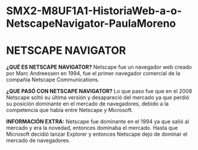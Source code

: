 # SMX2-M8UF1A1-HistoriaWeb-a-o-NetscapeNavigator-PaulaMoreno
# NETSCAPE NAVIGATOR

**¿QUÉ ES NETSCAPE NAVIGATOR?**
Netscape fue un navegador web creado por Marc Andreessen en 1994, fue el primer navegador comercial de la compañía Netscape Communications.

**¿QUE PASÓ CON NETSCAPE NAVIGATOR?**
Lo que paso fue que en el 2008 Netscape soltó su última versión y desapareció del mercado ya que perdió su posición dominante en el mercado de navegadores, debido a la competencia que había entre Netscape y Microsoft.

**INFORMACIÓN EXTRA:**
Netscape fue dominante en el 1994 ya que salió al mercado y era la novedad, entonces dominaba el mercado. Hasta que Microsoft decidió lanzar Explorer y entonces Netscape dejo de dominar el mercado de navegadores.
